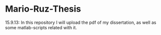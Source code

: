 Mario-Ruz-Thesis
================
15.9.13: In this repository I will upload the pdf of my dissertation, as well as some matlab-scripts related with it.
